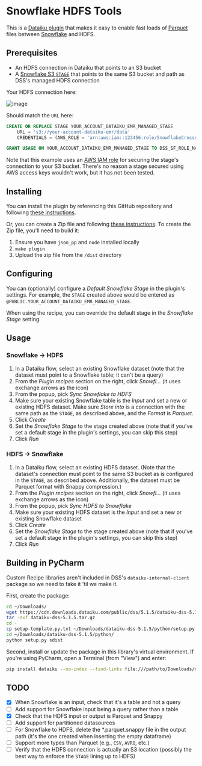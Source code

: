 # Snowflake HDFS Tools

This is a [Dataiku plugin](https://doc.dataiku.com/dss/latest/plugins/index.html) that makes it easy to enable fast loads of [Parquet](https://en.wikipedia.org/wiki/Apache_Parquet) files between [Snowflake](https://www.snowflake.com) and HDFS.

## Prerequisites

* An HDFS connection in Dataiku that points to an S3 bucket
* A [Snowflake S3 `STAGE`](https://docs.snowflake.net/manuals/user-guide/data-load-s3-create-stage.html) that points to the same S3 bucket and path as DSS's managed HDFS connection

Your HDFS connection here:

![image](https://user-images.githubusercontent.com/939816/62780119-da3bbc80-baac-11e9-8791-b9ee61da9d0d.png)

Should match the `URL` here:

```sql
CREATE OR REPLACE STAGE YOUR_ACCOUNT_DATAIKU_EMR_MANAGED_STAGE
    URL = 's3://your-account-dataiku-emr/data'
    CREDENTIALS = (AWS_ROLE = 'arn:aws:iam::123456:role/SnowflakeCrossAccountRole');

GRANT USAGE ON YOUR_ACCOUNT_DATAIKU_EMR_MANAGED_STAGE TO DSS_SF_ROLE_NAME;
```

Note that this example uses an [AWS IAM role](https://docs.snowflake.net/manuals/user-guide/data-load-s3-config.html#option-2-configuring-an-aws-iam-role) for securing the stage's connection to your S3 bucket. There's no reason a stage secured using AWS access keys wouldn't work, but it has not been tested. 


## Installing

You can install the plugin by referencing this GitHub repository and following [these instructions](https://doc.dataiku.com/dss/latest/plugins/installing.html#installing-from-a-git-repository).

Or, you can create a Zip file and following [these instructions](https://doc.dataiku.com/dss/latest/plugins/installing.html#installing-from-a-zip-file). To create the Zip file, you'll need to build it:

1. Ensure you have `json_pp` and `node` installed locally
2. `make plugin`
3. Upload the zip file from the `/dist` directory

## Configuring

You can (optionally) configure a _Default Snowflake Stage_ in the plugin's settings. For example, the `STAGE` created above would be entered as `@PUBLIC.YOUR_ACCOUNT_DATAIKU_EMR_MANAGED_STAGE`.

When using the recipe, you can override the default stage in the _Snowflake Stage_ setting. 

## Usage

### Snowflake &rarr; HDFS

1. In a Dataiku flow, select an existing Snowflake dataset (note that the dataset must point to a Snowflake table; it can't be a query)
2. From the _Plugin recipes_ section on the right, click _Snowfl..._ (it uses exchange arrows as the icon)
3. From the popup, pick _Sync Snowflake to HDFS_
4. Make sure your existing Snowflake table is the _Input_ and set a new or existing HDFS dataset. Make sure _Store into_ is a connection with the same path as the `STAGE`, as described above, and the _Format_ is *Parquet*.
5. Click _Create_
6. Set the _Snowflake Stage_ to the stage created above (note that if you've set a default stage in the plugin's settings, you can skip this step)
7. Click _Run_

### HDFS &rarr; Snowflake

1. In a Dataiku flow, select an existing HDFS dataset. (Note that the dataset's connection must point to the same S3 bucket as is configured in the `STAGE`, as described above. Additionally, the dataset must be Parquet format with Snappy compression.)
2. From the _Plugin recipes_ section on the right, click _Snowfl..._ (it uses exchange arrows as the icon)
3. From the popup, pick _Sync HDFS to Snowflake_
4. Make sure your existing HDFS dataset is the _Input_ and set a new or existing Snowflake dataset
5. Click _Create_
6. Set the _Snowflake Stage_ to the stage created above (note that if you've set a default stage in the plugin's settings, you can skip this step)
7. Click _Run_

## Building in PyCharm

Custom Recipe libraries aren't included in DSS's `dataiku-internal-client` package so we need to fake it 'til we make it.

First, create the package:

```bash
cd ~/Downloads/
wget https://cdn.downloads.dataiku.com/public/dss/5.1.5/dataiku-dss-5.1.5.tar.gz
tar -zxf dataiku-dss-5.1.5.tar.gz
cd -
cp setup-template.py.txt ~/Downloads/dataiku-dss-5.1.5/python/setup.py
cd ~/Downloads/dataiku-dss-5.1.5/python/
python setup.py sdist
```

Second, install or update the package in this library's virtual environment. If you're using PyCharm, open a Terminal (from "View") and enter:

```bash
pip install dataiku --no-index --find-links file:///path/to/Downloads/dataiku-dss-5.1.5/python/dist
```


## TODO

- [x] When Snowflake is an input, check that it's a table and not a query
- [ ] Add support for Snowflake input being a query rather than a table
- [x] Check that the HDFS input or output is Parquet and Snappy
- [ ] Add support for partitioned datasources
- [ ] For Snowflake to HDFS, delete the *.parquet.snappy file in the output path (it's the one created when inserting the empty dataframe)
- [ ] Support more types than Parquet (e.g., `CSV`, `AVRO`, etc.)
- [ ] Verify that the HDFS connection is actually an S3 location (possibly the best way to enforce the `STAGE` lining up to HDFS)
